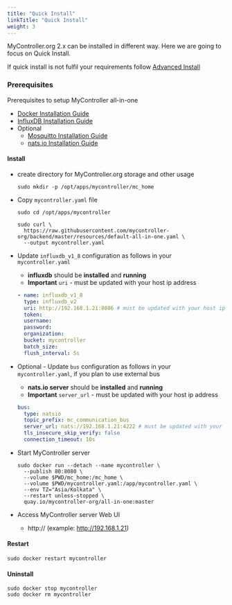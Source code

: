 ```yaml
---
title: "Quick Install"
linkTitle: "Quick Install"
weight: 3
---
```


MyController.org 2.x can be installed in different way.
Here we are going to focus on Quick Install.

If quick install is not fulfil your requirements follow [Advanced Install](/docs/advanced-install/)

### Prerequisites
Prerequisites to setup MyController all-in-one
* [Docker Installation Guide](/docs/getting-started/install-docker)
* [InfluxDB Installation Guide](/docs/getting-started/install-influxdb)
* Optional
  * [Mosquitto Installation Guide](/docs/getting-started/install-mosquitto)
  * [nats.io Installation Guide](/docs/getting-started/install-natsio)

#### Install
* create directory for MyController.org storage and other usage
  ```
  sudo mkdir -p /opt/apps/mycontroller/mc_home
  ```
* Copy `mycontroller.yaml` file
  ```
  sudo cd /opt/apps/mycontroller
  
  sudo curl \
    https://raw.githubusercontent.com/mycontroller-org/backend/master/resources/default-all-in-one.yaml \
    --output mycontroller.yaml
  ```

* Update `influxdb_v1_8` configuration as follows in your `mycontroller.yaml`
  * **influxdb** should be **installed** and **running**
  * **Important** `uri` - must be updated with your host ip address
  ```yaml
  - name: influxdb_v1_8
    type: influxdb_v2
    uri: http://192.168.1.21:8086 # must be updated with your host ip address
    token: 
    username:
    password:
    organization: 
    bucket: mycontroller
    batch_size:
    flush_interval: 5s
  ```

* Optional - Update `bus` configuration as follows in your `mycontroller.yaml`, if you plan to use external bus
  * **nats.io server** should be **installed** and **running**
  * **Important** `server_url` - must be updated with your host ip address
  ```yaml
  bus:
    type: natsio
    topic_prefix: mc_communication_bus
    server_url: nats://192.168.1.21:4222 # must be updated with your host ip address
    tls_insecure_skip_verify: false
    connection_timeout: 10s
  ```

* Start MyController server
  ```
  sudo docker run --detach --name mycontroller \
    --publish 80:8080 \
    --volume $PWD/mc_home:/mc_home \
    --volume $PWD/mycontroller.yaml:/app/mycontroller.yaml \
    --env TZ="Asia/Kolkata" \
    --restart unless-stopped \
    quay.io/mycontroller-org/all-in-one:master
  ```

* Access MyController server Web UI
  * http://<your-host-ip> (example: http://192.168.1.21)

#### Restart
```
sudo docker restart mycontroller
```

#### Uninstall
```
sudo docker stop mycontroller
sudo docker rm mycontroller
```